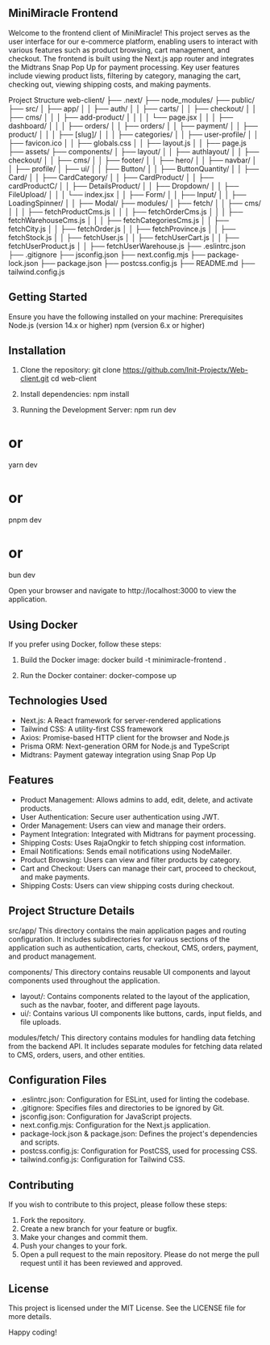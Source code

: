 ## MiniMiracle Frontend
Welcome to the frontend client of MiniMiracle! This project serves as the user interface for our e-commerce platform, enabling users to interact with various features such as product browsing, cart management, and checkout. The frontend is built using the Next.js app router and integrates the Midtrans Snap Pop Up for payment processing. Key user features include viewing product lists, filtering by category, managing the cart, checking out, viewing shipping costs, and making payments.

Project Structure
web-client/
├── .next/
├── node_modules/
├── public/
├── src/
│   ├── app/
│   │   ├── auth/
│   │   ├── carts/
│   │   ├── checkout/
│   │   ├── cms/
│   │   │   ├── add-product/
│   │   │   │   └── page.jsx
│   │   │   ├── dashboard/
│   │   │   ├── orders/
│   │   ├── orders/
│   │   ├── payment/
│   │   ├── product/
│   │   │   ├── [slug]/
│   │   │   ├── categories/
│   │   ├── user-profile/
│   │   ├── favicon.ico
│   │   ├── globals.css
│   │   ├── layout.js
│   │   ├── page.js
├── assets/
├── components/
│   ├── layout/
│   │   ├── authlayout/
│   │   ├── checkout/
│   │   ├── cms/
│   │   ├── footer/
│   │   ├── hero/
│   │   ├── navbar/
│   │   ├── profile/
│   ├── ui/
│   │   ├── Button/
│   │   ├── ButtonQuantity/
│   │   ├── Card/
│   │   ├── CardCategory/
│   │   ├── CardProduct/
│   │   ├── cardProductC/
│   │   ├── DetailsProduct/
│   │   ├── Dropdown/
│   │   ├── FileUpload/
│   │   │   └── index.jsx
│   │   ├── Form/
│   │   ├── Input/
│   │   ├── LoadingSpinner/
│   │   ├── Modal/
├── modules/
│   ├── fetch/
│   │   ├── cms/
│   │   │   ├── fetchProductCms.js
│   │   │   ├── fetchOrderCms.js
│   │   │   ├── fetchWarehouseCms.js
│   │   │   ├── fetchCategoriesCms.js
│   │   ├── fetchCity.js
│   │   ├── fetchOrder.js
│   │   ├── fetchProvince.js
│   │   ├── fetchStock.js
│   │   ├── fetchUser.js
│   │   ├── fetchUserCart.js
│   │   ├── fetchUserProduct.js
│   │   ├── fetchUserWarehouse.js
├── .eslintrc.json
├── .gitignore
├── jsconfig.json
├── next.config.mjs
├── package-lock.json
├── package.json
├── postcss.config.js
├── README.md
├── tailwind.config.js

## Getting Started
Ensure you have the following installed on your machine:
Prerequisites
Node.js (version 14.x or higher)
npm (version 6.x or higher)

## Installation
1. Clone the repository:
git clone https://github.com/Init-Projectx/Web-client.git
cd web-client

2. Install dependencies:
npm install

3. Running the Development Server:
npm run dev
# or
yarn dev
# or
pnpm dev
# or
bun dev

Open your browser and navigate to http://localhost:3000 to view the application.

## Using Docker
If you prefer using Docker, follow these steps:

1. Build the Docker image:
docker build -t minimiracle-frontend .

2. Run the Docker container:
docker-compose up

## Technologies Used
- Next.js: A React framework for server-rendered applications
- Tailwind CSS: A utility-first CSS framework
- Axios: Promise-based HTTP client for the browser and Node.js
- Prisma ORM: Next-generation ORM for Node.js and TypeScript
- Midtrans: Payment gateway integration using Snap Pop Up

## Features
- Product Management: Allows admins to add, edit, delete, and activate products.
- User Authentication: Secure user authentication using JWT.
- Order Management: Users can view and manage their orders.
- Payment Integration: Integrated with Midtrans for payment processing.
- Shipping Costs: Uses RajaOngkir to fetch shipping cost information.
- Email Notifications: Sends email notifications using NodeMailer.
- Product Browsing: Users can view and filter products by category.
- Cart and Checkout: Users can manage their cart, proceed to checkout, and make payments.
- Shipping Costs: Users can view shipping costs during checkout.

## Project Structure Details
src/app/
This directory contains the main application pages and routing configuration. It includes subdirectories for various sections of the application such as authentication, carts, checkout, CMS, orders, payment, and product management.

components/
This directory contains reusable UI components and layout components used throughout the application.
- layout/: Contains components related to the layout of the application, such as the navbar, footer, and different page layouts.
- ui/: Contains various UI components like buttons, cards, input fields, and file uploads.

modules/fetch/
This directory contains modules for handling data fetching from the backend API. It includes separate modules for fetching data related to CMS, orders, users, and other entities.

## Configuration Files
- .eslintrc.json: Configuration for ESLint, used for linting the codebase.
- .gitignore: Specifies files and directories to be ignored by Git.
- jsconfig.json: Configuration for JavaScript projects.
- next.config.mjs: Configuration for the Next.js application.
- package-lock.json & package.json: Defines the project's dependencies and scripts.
- postcss.config.js: Configuration for PostCSS, used for processing CSS.
- tailwind.config.js: Configuration for Tailwind CSS.

## Contributing
If you wish to contribute to this project, please follow these steps:
1. Fork the repository.
2. Create a new branch for your feature or bugfix.
3. Make your changes and commit them.
4. Push your changes to your fork.
5. Open a pull request to the main repository.
Please do not merge the pull request until it has been reviewed and approved.

## License
This project is licensed under the MIT License. See the LICENSE file for more details.

Happy coding!
